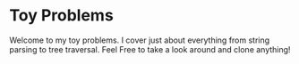 
# Toy Problems

Welcome to my toy problems. 
I cover just about everything from string parsing to tree traversal. Feel Free to take a look around and clone anything!
